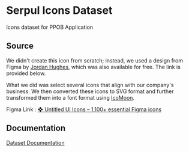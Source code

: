 # Serpul Icons Dataset

Icons dataset for PPOB Application

## Source

We didn't create this icon from scratch; instead, we used a design from Figma by [Jordan Hughes](https://www.figma.com/@designer), which was also available for free. The link is provided below.

What we did was select several icons that align with our company's business. We then converted these icons to SVG format and further transformed them into a font format using [IcoMoon](https://icomoon.io/).

Figma Link : [❖ Untitled UI Icons – 1,100+ essential Figma icons](https://www.figma.com/community/file/1114001199549197320/%E2%9D%96-Untitled-UI-Icons-%E2%80%93-1%2C100%2B-essential-Figma-icons)

## Documentation

[Dataset Documentation](https://serpul-icons.netlify.app/)
